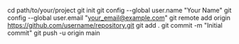 cd path/to/your/project
git init
git config --global user.name "Your Name"
git config --global user.email "your_email@example.com"
git remote add origin https://github.com/username/repository.git
git add .
git commit -m "Initial commit"
git push -u origin main
